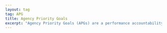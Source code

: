 ```yaml
---
layout: tag
tag: APG
title: Agency Priority Goals
excerpt: "Agency Priority Goals (APGs) are a performance accountability structure of the GPRA Modernization Act that provides agencies a mechanism to focus leadership priorities, set outcomes, and measure results, bringing focus to mission areas where agencies need to drive significant progress and change. Click here to learn more about Agency Priority Goals or view individual APGs by selecting from the dropdown below."
---
```

